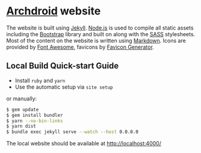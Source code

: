 # [Archdroid] website

The website is built using [Jekyll]. [Node.js] is used to compile
all static assets including the [Bootstrap] library and built on
along with the [SASS] stylesheets. Most of the content on the website is
written using [Markdown].
Icons are provided by [Font Awesome], favicons by [Favicon Generator].

[Bootstrap]: http://getbootstrap.com/
[Favicon Generator]: https://realfavicongenerator.net/
[Font Awesome]: http://fontawesome.io/
[Jekyll]: http://jekyllrb.com/
[Archdroid]: https://archdroid-org.github.io/
[Markdown]: https://daringfireball.net/projects/markdown/
[Node.js]: http://nodejs.org/
[SASS]: https://sass-lang.com/

## Local Build Quick-start Guide

- Install `ruby` and `yarn`
- Use the automatic setup via `site setup`

or manually:

```sh
$ gem update
$ gem install bundler
$ yarn --no-bin-links
$ yarn dist
$ bundle exec jekyll serve --watch --host 0.0.0.0
```

The local website should be available at <http://localhost:4000/>
